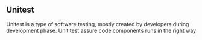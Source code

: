 ## Unitest
Unitest is a type of software testing, mostly created by developers during development phase. Unit test assure code components runs in the right way